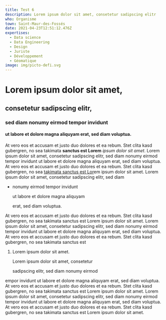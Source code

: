 ```yaml
---
title: Test 6
description: Lorem ipsum dolor sit amet, consetetur sadipscing elitr
who: Organisme
town: Saint-Maur-des-Fossés
date: 2021-04-23T12:51:12.476Z
expertises:
  - Data science
  - Data Engineering
  - Design
  - Juriste
  - Développement
  - Géomatique
image: img/picto-defi.svg
---
```

# Lorem ipsum dolor sit amet, 

## consetetur sadipscing elitr, 

### sed diam nonumy eirmod tempor invidunt 

#### ut labore et dolore magna aliquyam erat, sed diam voluptua. 

At vero eos et accusam et justo duo dolores et ea rebum. Stet clita kasd gubergren, no sea takimata **sanctus est Lorem** *ipsum dolor sit amet*. Lorem ipsum dolor sit amet, consetetur sadipscing elitr, sed diam nonumy eirmod tempor invidunt ut labore et dolore magna aliquyam erat, sed diam voluptua. At vero eos et accusam et justo duo dolores et ea rebum. Stet clita kasd gubergren, no sea [takimata sanctus est Lor](www.google.com)em ipsum dolor sit amet. Lorem ipsum dolor sit amet, consetetur sadipscing elitr, sed diam 

* nonumy eirmod tempor invidunt 

  ut labore et dolore magna aliquyam

   erat, sed diam voluptua. 

At vero eos et accusam et justo duo dolores et ea rebum. Stet clita kasd gubergren, no sea takimata sanctus est Lorem ipsum dolor sit amet. Lorem ipsum dolor sit amet, consetetur sadipscing elitr, sed diam nonumy eirmod tempor invidunt ut labore et dolore magna aliquyam erat, sed diam voluptua. At vero eos et accusam et justo duo dolores et ea rebum. Stet clita kasd gubergren, no sea takimata sanctus est

1. Lorem ipsum dolor sit amet. 

   Lorem ipsum dolor sit amet, consetetur 

   sadipscing elitr, sed diam nonumy eirmod 

empor invidunt ut labore et dolore magna aliquyam erat, sed diam voluptua. At vero eos et accusam et justo duo dolores et ea rebum. Stet clita kasd gubergren, no sea takimata sanctus est Lorem ipsum dolor sit amet. Lorem ipsum dolor sit amet, consetetur sadipscing elitr, sed diam nonumy eirmod tempor invidunt ut labore et dolore magna aliquyam erat, sed diam voluptua. At vero eos et accusam et justo duo dolores et ea rebum. Stet clita kasd gubergren, no sea takimata sanctus est Lorem ipsum dolor sit amet.